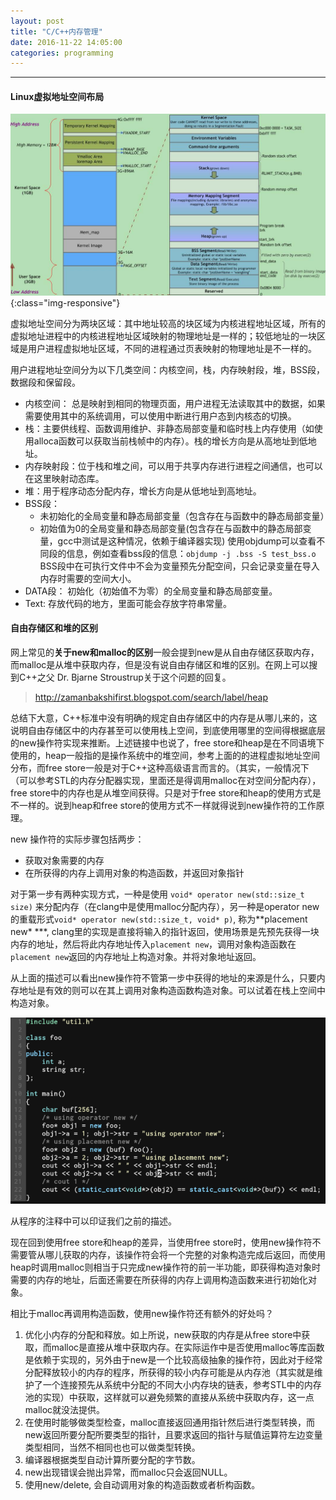 ```yaml
---
layout: post
title: "C/C++内存管理"
date: 2016-11-22 14:05:00
categories: programming
---
```


- - -

#### Linux虚拟地址空间布局

![memory-layout](../_images/memory-layout.jpg){:class="img-responsive"}

虚拟地址空间分为两块区域：其中地址较高的块区域为内核进程地址区域，所有的虚拟地址进程中的内核进程地址区域映射的物理地址是一样的；较低地址的一块区域是用户进程虚拟地址区域，不同的进程通过页表映射的物理地址是不一样的。


用户进程地址空间分为以下几类空间：内核空间，栈，内存映射段，堆，BSS段，数据段和保留段。
- 内核空间： 总是映射到相同的物理页面，用户进程无法读取其中的数据，如果需要使用其中的系统调用，可以使用中断进行用户态到内核态的切换。
- 栈：主要供线程、函数调用维护、非静态局部变量和临时栈上内存使用（如使用alloca函数可以获取当前栈帧中的内存）。栈的增长方向是从高地址到低地址。
- 内存映射段：位于栈和堆之间，可以用于共享内存进行进程之间通信，也可以在这里映射动态库。
- 堆：用于程序动态分配内存，增长方向是从低地址到高地址。
- BSS段：
    - 未初始化的全局变量和静态局部变量（包含存在与函数中的静态局部变量）
    - 初始值为0的全局变量和静态局部变量(包含存在与函数中的静态局部变量，gcc中测试是这种情况，依赖于编译器实现)
使用objdump可以查看不同段的信息，例如查看bss段的信息：`objdump -j .bss -S test_bss.o`
BSS段中在可执行文件中不会为变量预先分配空间，只会记录变量在导入内存时需要的空间大小。
- DATA段： 初始化（初始值不为零）的全局变量和静态局部变量。
- Text: 存放代码的地方，里面可能会存放字符串常量。


#### 自由存储区和堆的区别

网上常见的**关于new和malloc的区别**一般会提到new是从自由存储区获取内存，而malloc是从堆中获取内存，但是没有说自由存储区和堆的区别。在网上可以搜到C++之父 Dr. Bjarne Stroustrup关于这个问题的回复。

> http://zamanbakshifirst.blogspot.com/search/label/heap

总结下大意，C\++标准中没有明确的规定自由存储区中的内存是从哪儿来的，这说明自由存储区中的内存甚至可以使用栈上空间，到底使用哪里的空间得根据底层的new操作符实现来推断。上述链接中也说了，free store和heap是在不同语境下使用的，heap一般指的是操作系统中的堆空间，参考上面的的进程虚拟地址空间分布，而free store一般是对于C\++这种高级语言而言的。（其实，一般情况下（可以参考STL的内存分配器实现，里面还是得调用malloc在对空间分配内存），free store中的内存也是从堆空间获得。只是对于free store和heap的使用方式是不一样的。说到heap和free store的使用方式不一样就得说到new操作符的工作原理。

new 操作符的实际步骤包括两步：
- 获取对象需要的内存
- 在所获得的内存上调用对象的构造函数，并返回对象指针

对于第一步有两种实现方式，一种是使用 `void* operator new(std::size_t size)` 来分配内存（在clang中是使用malloc分配内存），另一种是operator new的重载形式`void* operator new(std::size_t, void* p)`, 称为**placement   new* ***, clang里的实现是直接将输入的指针返回，使用场景是先预先获得一块内存的地址，然后将此内存地址传入`placement new`，调用对象构造函数在`placement new`返回的内存地址上构造对象。并将对象地址返回。

从上面的描述可以看出new操作符不管第一步中获得的地址的来源是什么，只要内存地址是有效的则可以在其上调用对象构造函数构造对象。可以试着在栈上空间中构造对象。

![c++_new_uses](../_images/C++_memory01.png)

从程序的注释中可以印证我们之前的描述。

现在回到使用free store和heap的差异，当使用free store时，使用new操作符不需要管从哪儿获取的内存，该操作符会将一个完整的对象构造完成后返回，而使用heap时调用malloc则相当于只完成new操作符的前一半功能，即获得构造对象时需要的内存的地址，后面还需要在所获得的内存上调用构造函数来进行初始化对象。

相比于malloc再调用构造函数，使用new操作符还有额外的好处吗？
1. 优化小内存的分配和释放。如上所说，new获取的内存是从free store中获取，而malloc是直接从堆中获取内存。在实际运作中是否使用malloc等库函数是依赖于实现的，另外由于new是一个比较高级抽象的操作符，因此对于经常分配释放较小的内存的程序，所获得的较小内存可能是从内存池（其实就是维护了一个连接预先从系统中分配的不同大小内存块的链表，参考STL中的内存池的实现）中获取，这样就可以避免频繁的直接从系统中获取内存，这一点malloc就没法提供。
2. 在使用时能够做类型检查，malloc直接返回通用指针然后进行类型转换，而new返回所要分配所要类型的指针，且要求返回的指针与赋值运算符左边变量类型相同，当然不相同也也可以做类型转换。
3. 编译器根据类型自动计算所要分配的字节数。
4. new出现错误会抛出异常，而malloc只会返回NULL。
5. 使用new/delete, 会自动调用对象的构造函数或者析构函数。
